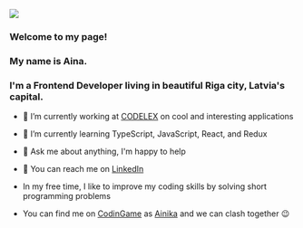 
![](https://media.giphy.com/media/U2REmlPeYweoiJlYc8/giphy.gif)

### Welcome to my page!

### My name is Aina.
### I'm a Frontend Developer living in beautiful Riga city, Latvia's capital.

* 🔭 I’m currently working at [CODELEX](https://www.codelex.io/) on cool and interesting applications
* 🌱 I’m currently learning TypeScript, JavaScript, React, and Redux
* 💬 Ask me about anything, I'm happy to help

* 📧 You can reach me on [LinkedIn](https://www.linkedin.com/in/aina-kostina/)
* In my free time, I like to improve my coding skills by solving short programming problems
* You can find me on [CodinGame](https://www.codingame.com/home) as [Ainika](https://www.codingame.com/profile/9186e072c8d6cf684ac26e3abfe184949091304) and we can clash together 😉


